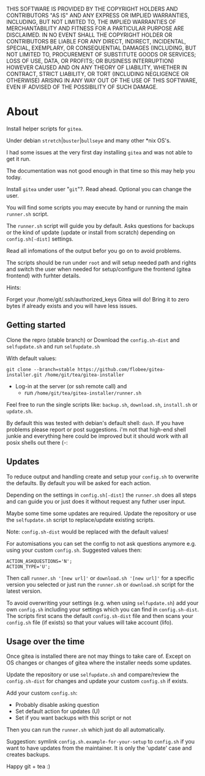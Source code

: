 
THIS SOFTWARE IS PROVIDED BY THE COPYRIGHT HOLDERS AND CONTRIBUTORS "AS IS"
AND ANY EXPRESS OR IMPLIED WARRANTIES, INCLUDING, BUT NOT LIMITED TO, THE
IMPLIED WARRANTIES OF MERCHANTABILITY AND FITNESS FOR A PARTICULAR PURPOSE ARE
DISCLAIMED. IN NO EVENT SHALL THE COPYRIGHT HOLDER OR CONTRIBUTORS BE LIABLE
FOR ANY DIRECT, INDIRECT, INCIDENTAL, SPECIAL, EXEMPLARY, OR CONSEQUENTIAL
DAMAGES (INCLUDING, BUT NOT LIMITED TO, PROCUREMENT OF SUBSTITUTE GOODS OR
SERVICES; LOSS OF USE, DATA, OR PROFITS; OR BUSINESS INTERRUPTION) HOWEVER
CAUSED AND ON ANY THEORY OF LIABILITY, WHETHER IN CONTRACT, STRICT LIABILITY,
OR TORT (INCLUDING NEGLIGENCE OR OTHERWISE) ARISING IN ANY WAY OUT OF THE USE
OF THIS SOFTWARE, EVEN IF ADVISED OF THE POSSIBILITY OF SUCH DAMAGE.


# About

Install helper scripts for `gitea`.

Under debian `stretch`|`buster`|`bullseye` and many other *nix OS's.

I had some issues at the very first day installing `gitea` and was not able to
get it run.

The documentation was not good enough in that time so this may help you today.

Install `gitea` under user "`git`"?. Read ahead. Optional you can change the user.

You will find some scripts you may execute by hand or running the main
`runner.sh` script.

The `runner.sh` script will guide you by default. Asks questions for backups or
the kind of update (update or install from scratch) depending on
`config.sh[-dist]` settings.

Read all infomations of the output befor you go on to avoid problems.

The scripts should be run under `root` and will setup needed path and rights and
switch the user when needed for setup/configure the frontend (gitea frontend)
with furhter details.


Hints:

Forget your /home/git/.ssh/authorized_keys
Gitea will do! Bring it to zero bytes if already exists and you will have
less issues.


## Getting started

Clone the repro (stable branch) or
Download the `config.sh-dist` and `selfupdate.sh` and run `selfupdate.sh`

With default values:

    git clone --branch=stable https://github.com/flobee/gitea-installer.git /home/git/tea/gitea-installer

+ Log-in at the server (or ssh remote call) and
    - run `/home/git/tea/gitea-installer/runner.sh`

Feel free to run the single scripts like: `backup.sh`, `download.sh`,
`install.sh` or `update.sh`.

By default this was tested with debian's default shell: `dash`. If you have
problems please report or post suggestions. i'm not that high-end shell junkie
and everything here could be improved but it should work with all posix shells
out there (-:


## Updates

To reduce output and handling create and setup your `config.sh` to overwrite the
defaults. By default you will be asked for each action.

Depending on the settings in `config.sh[-dist]` the `runner.sh` does
all steps and can guide you or just does it without request any futher user
input.

Maybe some time some updates are required. Update the repository or use the
`selfupdate.sh` script to replace/update existing scripts.

Note: `config.sh-dist` would be replaced with the default values!

For automisations you can set the config to not ask questions anymore e.g. using
your custom `config.sh`. Suggested values then:

    ACTION_ASKQUESTIONS='N';
    ACTION_TYPE='U';

Then call `runner.sh '[new url]'` or `download.sh '[new url]'` for a specific
version you selected or just run the `runner.sh` or `download.sh` script for the
latest version.

To avoid overwriting your settings (e.g. when using `selfupdate.sh`) add your
own `config.sh` including your settings which you can find in `config.sh-dist`.
The scripts first scans the default `config.sh-dist` file and then scans your
`config.sh` file (if exists) so that your values will take account (lifo).


## Usage over the time

Once gitea is installed there are not may things to take care of. Except on OS
changes or changes of gitea where the installer needs some updates.

Update the repository or use `selfupdate.sh` and compare/review the
`config.sh-dist` for changes and update your custom `config.sh` if exists.

Add your custom `config.sh`:

+ Probably disable asking question
+ Set default action for updates (U)
+ Set if you want backups with this script or not

Then you can run the `runner.sh` which just do all automatically.

Suggestion: symlink `config.sh.example-for-your-setup` to `config.sh` if you
want to have updates from the maintainer. It is only the 'update' case and
creates backups.


Happy git + tea :)

